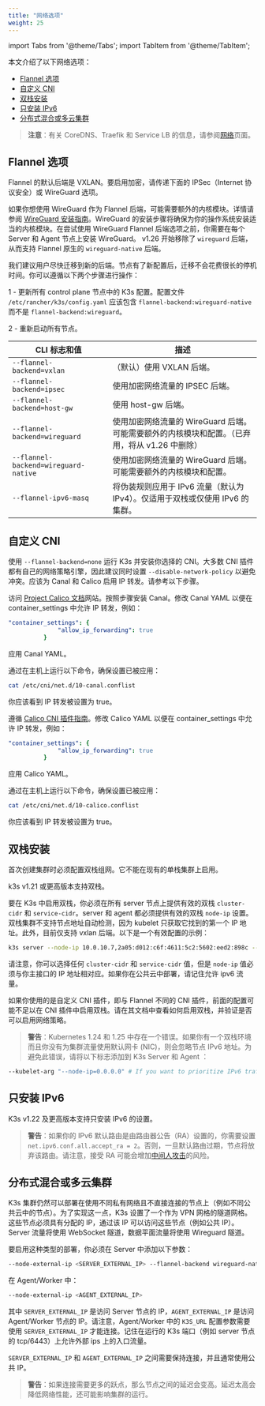 ```yaml
---
title: "网络选项"
weight: 25
---
```


import Tabs from '@theme/Tabs';
import TabItem from '@theme/TabItem';

本文介绍了以下网络选项：

- [Flannel 选项](#flannel-选项)
- [自定义 CNI](#自定义-cni)
- [双栈安装](#双栈安装)
- [只安装 IPv6](#只安装-ipv6)
- [分布式混合或多云集群](#分布式混合或多云集群)

> **注意**：有关 CoreDNS、Traefik 和 Service LB 的信息，请参阅[网络](networking/networking.md)页面。

## Flannel 选项

Flannel 的默认后端是 VXLAN。要启用加密，请传递下面的 IPSec（Internet 协议安全）或 WireGuard 选项。

如果你想使用 WireGuard 作为 Flannel 后端，可能需要额外的内核模块。详情请参阅 [WireGuard 安装指南](https://www.wireguard.com/install/)。WireGuard 的安装步骤将确保为你的操作系统安装适当的内核模块。在尝试使用 WireGuard Flannel 后端选项之前，你需要在每个 Server 和 Agent 节点上安装 WireGuard。
v1.26 开始移除了 `wireguard` 后端，从而支持 Flannel 原生的 `wireguard-native` 后端。

我们建议用户尽快迁移到新的后端。节点有了新配置后，迁移不会花费很长的停机时间。你可以遵循以下两个步骤进行操作：

1 - 更新所有 control plane 节点中的 K3s 配置。配置文件 `/etc/rancher/k3s/config.yaml` 应该包含 `flannel-backend:wireguard-native` 而不是 `flannel-backend:wireguard`。

2 - 重新启动所有节点。

| CLI 标志和值 | 描述 |
-------------------|------------
| `--flannel-backend=vxlan` | （默认）使用 VXLAN 后端。 |
| `--flannel-backend=ipsec` | 使用加密网络流量的 IPSEC 后端。 |
| `--flannel-backend=host-gw` | 使用 host-gw 后端。 |
| `--flannel-backend=wireguard` | 使用加密网络流量的 WireGuard 后端。可能需要额外的内核模块和配置。（已弃用，将从 v1.26 中删除） |
| `--flannel-backend=wireguard-native` | 使用加密网络流量的 WireGuard 后端。可能需要额外的内核模块和配置。 |
| `--flannel-ipv6-masq` | 将伪装规则应用于 IPv6 流量（默认为 IPv4）。仅适用于双栈或仅使用 IPv6 的集群。 |

## 自定义 CNI

使用 `--flannel-backend=none` 运行 K3s 并安装你选择的 CNI。大多数 CNI 插件都有自己的网络策略引擎，因此建议同时设置 `--disable-network-policy` 以避免冲突。应该为 Canal 和 Calico 启用 IP 转发。请参考以下步骤。

<Tabs>
<TabItem value="Canal" default>

访问 [Project Calico 文档](https://docs.projectcalico.org/)网站。按照步骤安装 Canal。修改 Canal YAML 以便在 container_settings 中允许 IP 转发，例如：

```yaml
"container_settings": {
              "allow_ip_forwarding": true
          }
```

应用 Canal YAML。

通过在主机上运行以下命令，确保设置已被应用：

```bash
cat /etc/cni/net.d/10-canal.conflist
```

你应该看到 IP 转发被设置为 true。

</TabItem>
<TabItem value="Calico" default>

遵循 [Calico CNI 插件指南](https://docs.projectcalico.org/master/docs/reference/cni-plugin/configuration)。修改 Calico YAML 以便在 container_settings 中允许 IP 转发，例如：

```yaml
"container_settings": {
              "allow_ip_forwarding": true
          }
```

应用 Calico YAML。

通过在主机上运行以下命令，确保设置已被应用：

```bash
cat /etc/cni/net.d/10-calico.conflist
```

你应该看到 IP 转发被设置为 true。


</TabItem>
</Tabs>

## 双栈安装

首次创建集群时必须配置双栈组网。它不能在现有的单栈集群上启用。

k3s v1.21 或更高版本支持双栈。

要在 K3s 中启用双栈，你必须在所有 server 节点上提供有效的双栈 `cluster-cidr` 和 `service-cidr`。server 和 agent 都必须提供有效的双栈 `node-ip` 设置。双栈集群不支持节点地址自动检测，因为 kubelet 只获取它找到的第一个 IP 地址。此外，目前仅支持 vxlan 后端。以下是一个有效配置的示例：

```bash
k3s server --node-ip 10.0.10.7,2a05:d012:c6f:4611:5c2:5602:eed2:898c --cluster-cidr 10.42.0.0/16,2001:cafe:42:0::/56 --service-cidr 10.43.0.0/16,2001:cafe:42:1::/112
```

请注意，你可以选择任何 `cluster-cidr` 和 `service-cidr` 值，但是 `node-ip` 值必须与你主接口的 IP 地址相对应。如果你在公共云中部署，请记住允许 ipv6 流量。

如果你使用的是自定义 CNI 插件，即与 Flannel 不同的 CNI 插件，前面的配置可能不足以在 CNI 插件中启用双栈。请在其文档中查看如何启用双栈，并验证是否可以启用网络策略。

> **警告**：Kubernetes 1.24 和 1.25 中存在一个错误。如果你有一个双栈环境而且你没有为集群流量使用默认网卡 (NIC)，则会忽略节点 IPv6 地址。为避免此错误，请将以下标志添加到 K3s Server 和 Agent ：

```bash
--kubelet-arg "--node-ip=0.0.0.0" # If you want to prioritize IPv6 traffic, use "--node-ip=::" instead of "--node-ip=0.0.0.0".
```

## 只安装 IPv6

K3s v1.22 及更高版本支持只安装 IPv6 的设置。

> **警告**：如果你的 IPv6 默认路由是由路由器公告（RA）设置的，你需要设置 `net.ipv6.conf.all.accept_ra = 2`。否则，一旦默认路由过期，节点将放弃该路由。请注意，接受 RA 可能会增加[中间人攻击](https://github.com/kubernetes/kubernetes/issues/91507)的风险。

## 分布式混合或多云集群

K3s 集群仍然可以部署在使用不同私有网络且不直接连接的节点上（例如不同公共云中的节点）。为了实现这一点，K3s 设置了一个作为 VPN 网格的隧道网格。这些节点必须具有分配的 IP，通过该 IP 可以访问这些节点（例如公共 IP）。Server 流量将使用 WebSocket 隧道，数据平面流量将使用 Wireguard 隧道。

要启用这种类型的部署，你必须在 Server 中添加以下参数：
```bash
--node-external-ip <SERVER_EXTERNAL_IP> --flannel-backend wireguard-native --flannel-external-ip
```
在 Agent/Worker 中：
```bash
--node-external-ip <AGENT_EXTERNAL_IP>
```

其中 `SERVER_EXTERNAL_IP` 是访问 Server 节点的 IP，`AGENT_EXTERNAL_IP` 是访问 Agent/Worker 节点的 IP。请注意，Agent/Worker 中的 `K3S_URL` 配置参数需要使用 `SERVER_EXTERNAL_IP` 才能连接。记住在运行的 K3s 端口（例如 server 节点的 tcp/6443）上允许外部 ips 上的入口流量。

`SERVER_EXTERNAL_IP` 和 `AGENT_EXTERNAL_IP` 之间需要保持连接，并且通常使用公共 IP。

> **警告**：如果连接需要更多的跃点，那么节点之间的延迟会变高。延迟太高会降低网络性能，还可能影响集群的运行。
